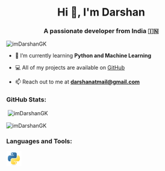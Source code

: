 <h1 align="center">Hi 👋, I'm Darshan</h1>
<h3 align="center">A passionate developer from India 🇮🇳 </h3>

<p align="left"> <img src="https://komarev.com/ghpvc/?username=imDarshanGK&label=Profile%20views&color=0e75b6&style=flat" alt="imDarshanGK" /> </p>

- 🌱 I’m currently learning **Python and Machine Learning**

- 💻 All of my projects are available on [GitHub](https://github.com/imDarshanGK)

- 📫 Reach out to me at **darshanatmail@gmail.com**
  
<h3 align="left">GitHub Stats:</h3>
<p>&nbsp;<img align="center" src="https://github-readme-stats.vercel.app/api?username=imDarshanGK&show_icons=true&locale=en" alt="imDarshanGK" /></p>

<p><img align="center" src="https://github-readme-streak-stats.herokuapp.com/?user=imDarshanGK&" alt="imDarshanGK" /></p>

<h3 align="left">Languages and Tools:</h3>
<p align="left"> <a href="https://www.python.org" target="_blank" rel="noreferrer"> <img src="https://raw.githubusercontent.com/devicons/devicon/master/icons/python/python-original.svg" alt="python" width="40" height="40"/> </a> </p>

  
  
  
  
  
  
  
  
  
  
  
 






